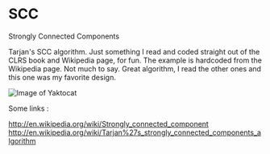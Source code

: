 SCC
===

Strongly Connected Components


Tarjan's SCC algorithm. Just something I read and coded straight out of the CLRS book and Wikipedia page, for fun.
The example is hardcoded from the Wikipedia page. 
Not much to say. Great algorithm, I read the other ones and this one was my favorite design.


![Image of Yaktocat](http://upload.wikimedia.org/wikipedia/commons/thumb/6/60/Tarjan%27s_Algorithm_Animation.gif/250px-Tarjan%27s_Algorithm_Animation.gif)

Some links :

http://en.wikipedia.org/wiki/Strongly_connected_component
http://en.wikipedia.org/wiki/Tarjan%27s_strongly_connected_components_algorithm
